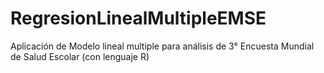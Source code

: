 # RegresionLinealMultipleEMSE
Aplicación de Modelo lineal multiple para análisis de 3° Encuesta Mundial de Salud Escolar (con lenguaje R)
